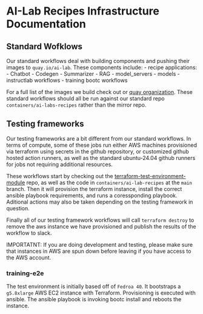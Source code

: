 # AI-Lab Recipes Infrastructure Documentation

## Standard Wofklows

Our standard workflows deal with building components and pushing their images to `quay.io/ai-lab`. These components include:
    - recipe applications:
        - Chatbot
        - Codegen
        - Summarizer
        - RAG
    - model_servers
    - models
    - instructlab workflows
    - training bootc workflows

For a full list of the images we build check out or [quay organization](https://quay.io/organization/ai-lab). These standard workflows should all be run against our standard repo `containers/ai-labs-recipes` rather than the mirror repo.

## Testing frameworks

Our testing frameworks are a bit different from our standard workflows. In terms of compute, some of these jobs run either AWS machines provisioned via terraform using secrets in the github repository, or customized github hosted action runners, as well as the standard ubuntu-24.04 github runners for jobs not requiring additional resources.

These workflows start by checking out the [terraform-test-environment-module](https://github.com/containers/terraform-test-environment-module) repo, as well as the code in `containers/ai-lab-recipes` at the `main` branch. Then it will provision the terraform instance, install the correct ansible playbook requirements, and runs a coressponding playbook. Aditional actions may also be taken depending on the testing framework in question.

Finally all of our testing framework workflows will call `terraform destroy` to remove the aws instance we have provisioned and publish the results of the workflow to slack.

IMPORTATNT: If you are doing development and testing, please make sure that instances in AWS are spun down before leaving if you have access to the AWS account.

### training-e2e

The test environment is initially based off of `Fedroa 40`. 
It bootstraps a `g5.8xlarge` AWS EC2 instance with Terraform.
Provisioning is executed with ansible. The ansible playbook is invoking bootc install and
reboots the instance.
